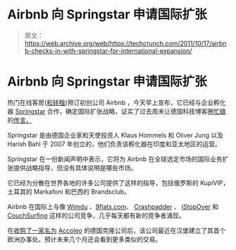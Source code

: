 # Airbnb 向 Springstar 申请国际扩张 

> 原文：<https://web.archive.org/web/https://techcrunch.com/2011/10/17/airbnb-checks-in-with-springstar-for-international-expansion/>

# Airbnb 向 Springstar 申请国际扩张

热门在线客房([和转租](https://web.archive.org/web/20230210184730/https://techcrunch.com/2011/09/01/airbnb-launches-sublets-tempts-early-adopters-with-200-off-each-months-rent/))预订初创公司 Airbnb ，今天早上宣布，它已经与企业孵化器 [Springstar](https://web.archive.org/web/20230210184730/http://www.springstar.com/) 合作，确定国际扩张战略，证实了过去周末让德国科技博客圈[忙碌](https://web.archive.org/web/20230210184730/http://www.germanmediapool.com/?p=671)的[传言。](https://web.archive.org/web/20230210184730/http://www.gruenderszene.de/news/airbnb-springstar-internationalisierung)

Springstar 是由德国企业家和天使投资人 Klaus Hommels 和 Oliver Jung 以及 Harish Bahl 于 2007 年创立的，他们负责该孵化器在印度和亚太地区的运营。

Springstar 在一份新闻声明中表示，它将为 Airbnb 在全球选定市场的国际业务扩张提供战略指导，但没有具体说明是哪些市场。

它已经为分散在世界各地的许多公司提供了这样的指导，包括俄罗斯的 KupiVIP，土耳其的 Markafoni 和巴西的 Brandsclub。

Airbnb 在国际上与像 [Wimdu](https://web.archive.org/web/20230210184730/http://www.crunchbase.com/company/wimdu) 、[9flats.com](https://web.archive.org/web/20230210184730/http://www.crunchbase.com/company/9flats-com)、 [Crashpadder](https://web.archive.org/web/20230210184730/http://www.crashpadder.com/) 、 [iStopOver](https://web.archive.org/web/20230210184730/http://www.crunchbase.com/company/istopover) 和 [CouchSurfing](https://web.archive.org/web/20230210184730/https://techcrunch.com/2011/08/24/couchsurfing-raises-7-6-m-will-users-cry-sell-out/) 这样的公司竞争，几乎每天都有新的竞争者涌现。

在[收购了一家名为](https://web.archive.org/web/20230210184730/http://eu.beta.techcrunch.com/2011/06/01/airbnb-buys-german-clone-accoleo-opens-first-european-office-in-hamburg/) [Accoleo](https://web.archive.org/web/20230210184730/http://www.accoleo.com/) 的德国克隆公司后，该公司最近在汉堡建立了其首个欧洲办事处。预计未来几个月还会看到更多类似的交易。